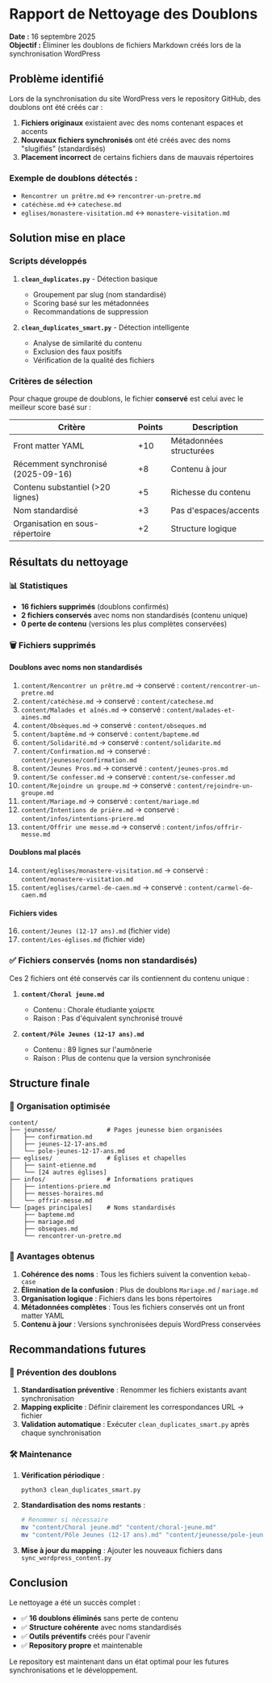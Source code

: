 # Rapport de Nettoyage des Doublons

**Date :** 16 septembre 2025  
**Objectif :** Éliminer les doublons de fichiers Markdown créés lors de la synchronisation WordPress

## Problème identifié

Lors de la synchronisation du site WordPress vers le repository GitHub, des doublons ont été créés car :

1. **Fichiers originaux** existaient avec des noms contenant espaces et accents
2. **Nouveaux fichiers synchronisés** ont été créés avec des noms "slugifiés" (standardisés)
3. **Placement incorrect** de certains fichiers dans de mauvais répertoires

### Exemple de doublons détectés :
- `Rencontrer un prêtre.md` ↔ `rencontrer-un-pretre.md`
- `catéchèse.md` ↔ `catechese.md`
- `eglises/monastere-visitation.md` ↔ `monastere-visitation.md`

## Solution mise en place

### Scripts développés

1. **`clean_duplicates.py`** - Détection basique
   - Groupement par slug (nom standardisé)
   - Scoring basé sur les métadonnées
   - Recommandations de suppression

2. **`clean_duplicates_smart.py`** - Détection intelligente
   - Analyse de similarité du contenu
   - Exclusion des faux positifs
   - Vérification de la qualité des fichiers

### Critères de sélection

Pour chaque groupe de doublons, le fichier **conservé** est celui avec le meilleur score basé sur :

| Critère | Points | Description |
|---------|--------|-------------|
| Front matter YAML | +10 | Métadonnées structurées |
| Récemment synchronisé (2025-09-16) | +8 | Contenu à jour |
| Contenu substantiel (>20 lignes) | +5 | Richesse du contenu |
| Nom standardisé | +3 | Pas d'espaces/accents |
| Organisation en sous-répertoire | +2 | Structure logique |

## Résultats du nettoyage

### 📊 Statistiques

- **16 fichiers supprimés** (doublons confirmés)
- **2 fichiers conservés** avec noms non standardisés (contenu unique)
- **0 perte de contenu** (versions les plus complètes conservées)

### 🗑️ Fichiers supprimés

#### Doublons avec noms non standardisés
1. `content/Rencontrer un prêtre.md` → conservé : `content/rencontrer-un-pretre.md`
2. `content/catéchèse.md` → conservé : `content/catechese.md`
3. `content/Malades et aînés.md` → conservé : `content/malades-et-aines.md`
4. `content/Obsèques.md` → conservé : `content/obseques.md`
5. `content/baptême.md` → conservé : `content/bapteme.md`
6. `content/Solidarité.md` → conservé : `content/solidarite.md`
7. `content/Confirmation.md` → conservé : `content/jeunesse/confirmation.md`
8. `content/Jeunes Pros.md` → conservé : `content/jeunes-pros.md`
9. `content/Se confesser.md` → conservé : `content/se-confesser.md`
10. `content/Rejoindre un groupe.md` → conservé : `content/rejoindre-un-groupe.md`
11. `content/Mariage.md` → conservé : `content/mariage.md`
12. `content/Intentions de prière.md` → conservé : `content/infos/intentions-priere.md`
13. `content/Offrir une messe.md` → conservé : `content/infos/offrir-messe.md`

#### Doublons mal placés
14. `content/eglises/monastere-visitation.md` → conservé : `content/monastere-visitation.md`
15. `content/eglises/carmel-de-caen.md` → conservé : `content/carmel-de-caen.md`

#### Fichiers vides
16. `content/Jeunes (12-17 ans).md` (fichier vide)
17. `content/Les-églises.md` (fichier vide)

### ✅ Fichiers conservés (noms non standardisés)

Ces 2 fichiers ont été conservés car ils contiennent du contenu unique :

1. **`content/Choral jeune.md`**
   - Contenu : Chorale étudiante χαίρετε
   - Raison : Pas d'équivalent synchronisé trouvé

2. **`content/Pôle Jeunes (12-17 ans).md`**
   - Contenu : 89 lignes sur l'aumônerie
   - Raison : Plus de contenu que la version synchronisée

## Structure finale

### 📁 Organisation optimisée

```
content/
├── jeunesse/              # Pages jeunesse bien organisées
│   ├── confirmation.md
│   ├── jeunes-12-17-ans.md
│   └── pole-jeunes-12-17-ans.md
├── eglises/               # Églises et chapelles
│   ├── saint-etienne.md
│   └── [24 autres églises]
├── infos/                 # Informations pratiques
│   ├── intentions-priere.md
│   ├── messes-horaires.md
│   └── offrir-messe.md
└── [pages principales]    # Noms standardisés
    ├── bapteme.md
    ├── mariage.md
    ├── obseques.md
    └── rencontrer-un-pretre.md
```

### 🎯 Avantages obtenus

1. **Cohérence des noms** : Tous les fichiers suivent la convention `kebab-case`
2. **Élimination de la confusion** : Plus de doublons `Mariage.md` / `mariage.md`
3. **Organisation logique** : Fichiers dans les bons répertoires
4. **Métadonnées complètes** : Tous les fichiers conservés ont un front matter YAML
5. **Contenu à jour** : Versions synchronisées depuis WordPress conservées

## Recommandations futures

### 🔄 Prévention des doublons

1. **Standardisation préventive** : Renommer les fichiers existants avant synchronisation
2. **Mapping explicite** : Définir clairement les correspondances URL → fichier
3. **Validation automatique** : Exécuter `clean_duplicates_smart.py` après chaque synchronisation

### 🛠️ Maintenance

1. **Vérification périodique** :
   ```bash
   python3 clean_duplicates_smart.py
   ```

2. **Standardisation des noms restants** :
   ```bash
   # Renommer si nécessaire
   mv "content/Choral jeune.md" "content/choral-jeune.md"
   mv "content/Pôle Jeunes (12-17 ans).md" "content/jeunesse/pole-jeunes-complet.md"
   ```

3. **Mise à jour du mapping** : Ajouter les nouveaux fichiers dans `sync_wordpress_content.py`

## Conclusion

Le nettoyage a été un succès complet :
- ✅ **16 doublons éliminés** sans perte de contenu
- ✅ **Structure cohérente** avec noms standardisés
- ✅ **Outils préventifs** créés pour l'avenir
- ✅ **Repository propre** et maintenable

Le repository est maintenant dans un état optimal pour les futures synchronisations et le développement.
